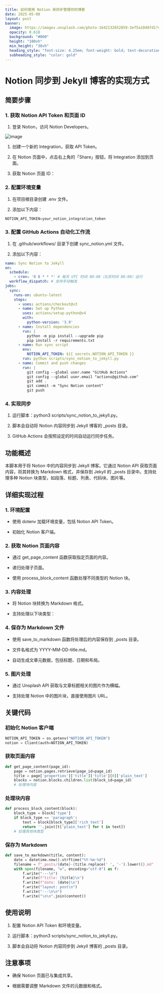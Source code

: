 ```yaml
---
title: 如何使用 Notion 来同步管理你的博客
date: 2025-05-08
layout: post
banner:
  image: https://images.unsplash.com/photo-1642132652859-3ef5a1048fd1?crop=entropy&cs=tinysrgb&fit=max&fm=jpg&ixid=M3w2OTIwMzJ8MHwxfHJhbmRvbXx8fHx8fHx8fDE3NDY2Njg3Njd8&ixlib=rb-4.1.0&q=80&w=1080
  opacity: 0.618
  background: "#000"
  height: "100vh"
  min_height: "38vh"
  heading_style: "font-size: 4.25em; font-weight: bold; text-decoration: underline"
  subheading_style: "color: gold"
---
```


# Notion 同步到 Jekyll 博客的实现方式

## 简要步骤

### 1. 获取 Notion API Token 和页面 ID

1. 登录 Notion，访问 Notion Developers。

![image](https://prod-files-secure.s3.us-west-2.amazonaws.com/a7a0cc5a-89b9-4cda-8686-1fba0ca52f40/d19c1afe-dea5-4312-9333-786b0ba83054/image.png?X-Amz-Algorithm=AWS4-HMAC-SHA256&X-Amz-Content-Sha256=UNSIGNED-PAYLOAD&X-Amz-Credential=ASIAZI2LB4662IO4VZCO%2F20250508%2Fus-west-2%2Fs3%2Faws4_request&X-Amz-Date=20250508T014607Z&X-Amz-Expires=3600&X-Amz-Security-Token=IQoJb3JpZ2luX2VjEML%2F%2F%2F%2F%2F%2F%2F%2F%2F%2FwEaCXVzLXdlc3QtMiJHMEUCIDqIyHVjJGhIX%2FMr0S6iP66vDy9rZwcGfeV45I%2Fn1uUxAiEAwX2t1eEDkfWkNQ37PzytwNvm%2FuHnI3b8l5TNMjkOrFsq%2FwMIaxAAGgw2Mzc0MjMxODM4MDUiDKWecNSSppZYHS%2BoIyrcAzIQfFXU4%2FGWDdzb6lFLxVPGRD4Ui0CTugGmJZQ%2Fdccd8ETVtHDmn2uLSFQ9mgZoLr1TVNLqo5HApGbh9eGMIlM644mSTOZ7FSis553BzUvURnnEmIG7JTLxQ6SmXa8vqhGufzmYaWRGSpGZS1k2z6NPoBzgdAbUaoO66go%2BiIv6Lp%2BJHO%2BikLq18CQ2gmR6g4Rnd%2B8o5urJ6HCFtSC25JEjRONu0mWl3Wcgsw0fcD8GU2cIULKTkyXfgXMrOCETQ5MMKRGSIZic6SPrfWug8z7k0dJrWP7h3vZV1IMxACeoZuqayFFWo5poy2qwdWCFQTuBrCauG7ZPWNY1L7rCgSkTZY9akLlNQo8uLryzty6hoxXrNPpXa7MSRz%2BB6oxAL%2BvP93PQ7%2BUVbvzVqfOne69DFQOV99IvwAn8eHs%2FTyTAqpfosJ%2B3cIeOJTc8r%2FZrcVNT1j9b%2FD3ZpnppVFDR4nS5%2Fwf5conpCCBgEKQUl3BliFyx%2B76%2BNnnYZEDo0b%2BRyvJDe5JgQnfRrLAy8kGc2IJ6z5Uqm%2BbEZm5oROpxv6RAKaaDUqCjdx%2B2SQlEITiKbjJb0nexvFSrWnaZe0GJHozq3FvbH%2Fj%2B18RV6itbEmFDmv2c3RUa8o9moV6sMMmQ8MAGOqUBGcbzbRIyc3La5EptUVgVk7JuIcLZO8Nn3iQJf99lVTjl6x8mQad92npxhNji5T3tHftksTUT0qvGEeJlN5CP5dwC3k3uznLccofbIC4rsHCxpIzTPOMwEb7UgeUZRN3QoTuMm%2BvF3Yn8VV4Us7Tw6%2FDC1aHJC6z6Htb8MMAjrEOwtTK4m2lvT%2BQ83YO7qOw%2BWAwhPSz3MOHvIDl13olnM%2F4ZpsKl&X-Amz-Signature=e6771d6787e8338d764d54c6613b4f413ade3f71e11d506a4d0891a13e4367b5&X-Amz-SignedHeaders=host&x-id=GetObject)

1. 创建一个新的 Integration，获取 API Token。

1. 在 Notion 页面中，点击右上角的「Share」按钮，将 Integration 添加到页面。

1. 获取 Notion 页面 ID：


### 2. 配置环境变量

1. 在项目根目录创建 .env 文件。

1. 添加以下内容：

```javascript
NOTION_API_TOKEN=your_notion_integration_token
```

### 3. 配置 GitHub Actions 自动化工作流

1. 在 .github/workflows/ 目录下创建 sync_notion.yml 文件。

1. 添加以下内容：

```yaml
name: Sync Notion to Jekyll
on:
  schedule:
    - cron: '0 0 * * *' # 每天 UTC 时间 00:00（北京时间 08:00）运行
  workflow_dispatch: # 支持手动触发
jobs:
  sync:
    runs-on: ubuntu-latest
    steps:
      - uses: actions/checkout@v3
      - name: Set up Python
        uses: actions/setup-python@v4
        with:
          python-version: '3.9'
      - name: Install dependencies
        run: |
          python -m pip install --upgrade pip
          pip install -r requirements.txt
      - name: Run sync script
        env:
          NOTION_API_TOKEN: ${{ secrets.NOTION_API_TOKEN }}
        run: python scripts/sync_notion_to_jekyll.py
      - name: Commit and push changes
        run: |
          git config --global user.name "GitHub Actions"
          git config --global user.email "actions@github.com"
          git add .
          git commit -m "Sync Notion content"
          git push
```

### 4. 实现同步

1. 运行脚本：python3 scripts/sync_notion_to_jekyll.py。

1. 脚本会自动将 Notion 内容同步到 Jekyll 博客的 _posts 目录。

1. GitHub Actions 会按照设定的时间自动运行同步任务。

## 功能概述

本脚本用于将 Notion 中的内容同步到 Jekyll 博客。它通过 Notion API 获取页面内容，将其转换为 Markdown 格式，并保存到 Jekyll 的 _posts 目录中。支持处理多种 Notion 块类型，如段落、标题、列表、代码块、图片等。

## 详细实现过程

### 1. 环境配置

- 使用 dotenv 加载环境变量，包括 Notion API Token。

- 初始化 Notion 客户端。

### 2. 获取 Notion 页面内容

- 通过 get_page_content 函数获取指定页面的内容。

- 递归处理子页面。

- 使用 process_block_content 函数处理不同类型的 Notion 块。

### 3. 内容处理

- 将 Notion 块转换为 Markdown 格式。

- 支持处理以下块类型：


### 4. 保存为 Markdown 文件

- 使用 save_to_markdown 函数将处理后的内容保存到 _posts 目录。

- 文件名格式为 YYYY-MM-DD-title.md。

- 自动生成文章元数据，包括标题、日期和布局。

### 5. 图片处理

- 通过 Unsplash API 获取与文章标题相关的图片作为横幅。

- 支持处理 Notion 中的图片块，直接使用图片 URL。

## 关键代码

### 初始化 Notion 客户端

```python
NOTION_API_TOKEN = os.getenv("NOTION_API_TOKEN")
notion = Client(auth=NOTION_API_TOKEN)
```

### 获取页面内容

```python
def get_page_content(page_id):
    page = notion.pages.retrieve(page_id=page_id)
    title = page['properties']['title']['title'][0]['plain_text']
    blocks = notion.blocks.children.list(block_id=page_id)
    # 处理块内容
```

### 处理块内容

```python
def process_block_content(block):
    block_type = block['type']
    if block_type == 'paragraph':
        text = block[block_type]['rich_text']
        return ''.join([t['plain_text'] for t in text])
    # 处理其他块类型
```

### 保存为 Markdown

```python
def save_to_markdown(title, content):
    date = datetime.now().strftime("%Y-%m-%d")
    filename = f"_posts/{date}-{title.replace(' ', '-').lower()}.md"
    with open(filename, "w", encoding="utf-8") as f:
        f.write("---\n")
        f.write(f"title: {title}\n")
        f.write(f"date: {date}\n")
        f.write("layout: post\n")
        f.write("---\n\n")
        f.write("\n\n".join(content))
```

## 使用说明

1. 配置 Notion API Token 和环境变量。

1. 运行脚本：python3 scripts/sync_notion_to_jekyll.py。

1. 脚本会自动将 Notion 内容同步到 Jekyll 博客的 _posts 目录。

## 注意事项

- 确保 Notion 页面已与集成共享。

- 根据需要调整 Markdown 文件的元数据和格式。